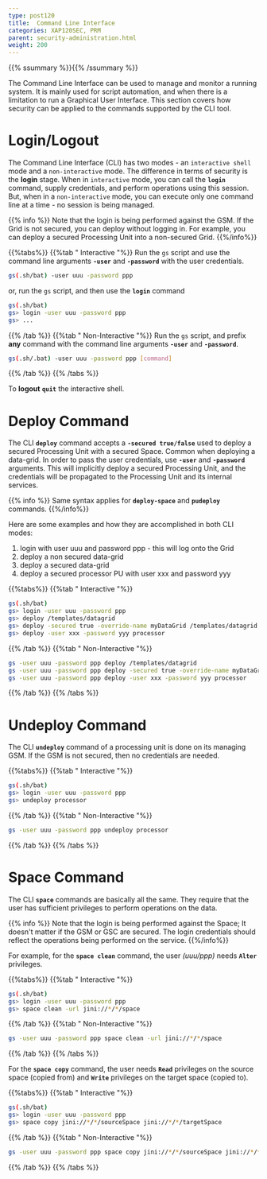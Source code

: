 ```yaml
---
type: post120
title:  Command Line Interface
categories: XAP120SEC, PRM
parent: security-administration.html
weight: 200
---
```



{{% ssummary %}}{{% /ssummary %}}



The Command Line Interface can be used to manage and monitor a running system. It is mainly used for script automation, and when there is a limitation to run a Graphical User Interface. This section covers how security can be applied to the commands supported by the CLI tool.

# Login/Logout

The Command Line Interface (CLI) has two modes - an `interactive shell` mode and a `non-interactive` mode. The difference in terms of security is the **login** stage. When in `interactive` mode, you can call the **`login`** command, supply credentials, and perform operations using this session. But, when in a `non-interactive` mode, you can execute only one command line at a time - no session is being managed.

{{% info %}}
Note that the login is being performed against the GSM. If the Grid is not secured, you can deploy without logging in. For example, you can deploy a secured Processing Unit into a non-secured Grid.
{{%/info%}}

{{%tabs%}}
{{%tab "   Interactive "%}}
Run the `gs` script and use the command line arguments **`-user`** and **`-password`** with the user credentials.


```bash
gs(.sh/bat) -user uuu -password ppp
```

or, run the `gs` script, and then use the **`login`** command


```bash
gs(.sh/bat)
gs> login -user uuu -password ppp
gs> ...
```

{{% /tab %}}
{{%tab "   Non-Interactive "%}}
Run the `gs` script, and prefix **any** command with the command line arguments **`-user`** and **`-password`**.


```bash
gs(.sh/.bat) -user uuu -password ppp [command]
```

{{% /tab %}}
{{% /tabs %}}

To **logout** **`quit`** the interactive shell.

# Deploy Command

The CLI **`deploy`** command accepts a **`-secured true/false`** used to deploy a secured Processing Unit with a secured Space. Common when deploying a data-grid.
In order to pass the user credentials, use **`-user`** and **`-password`** arguments. This will implicitly deploy a secured Processing Unit, and the credentials will be propagated to the Processing Unit and its internal services.

{{% info %}}
Same syntax applies for **`deploy-space`** and **`pudeploy`** commands.
{{%/info%}}

Here are some examples and how they are accomplished in both CLI modes:

1. login with user uuu and password ppp - this will log onto the Grid
1. deploy a non secured data-grid
1. deploy a secured data-grid
1. deploy a secured processor PU with user xxx and password yyy

{{%tabs%}}
{{%tab "   Interactive "%}}


```bash
gs(.sh/bat)
gs> login -user uuu -password ppp
gs> deploy /templates/datagrid
gs> deploy -secured true -override-name myDataGrid /templates/datagrid
gs> deploy -user xxx -password yyy processor
```

{{% /tab %}}
{{%tab "   Non-Interactive "%}}


```bash
gs -user uuu -password ppp deploy /templates/datagrid
gs -user uuu -password ppp deploy -secured true -override-name myDataGrid /templates/datagrid
gs -user uuu -password ppp deploy -user xxx -password yyy processor
```

{{% /tab %}}
{{% /tabs %}}

# Undeploy Command

The CLI **`undeploy`** command of a processing unit is done on its managing GSM. If the GSM is not secured, then no credentials are needed.

{{%tabs%}}
{{%tab "   Interactive "%}}


```bash
gs(.sh/bat)
gs> login -user uuu -password ppp
gs> undeploy processor
```

{{% /tab %}}
{{%tab "   Non-Interactive "%}}


```bash
gs -user uuu -password ppp undeploy processor
```

{{% /tab %}}
{{% /tabs %}}

# Space Command

The CLI **`space`** commands are basically all the same. They require that the user has sufficient privileges to perform operations on the data.

{{% info %}}
Note that the login is being performed against the Space; It doesn't matter if the GSM or GSC are secured. The login credentials should reflect the operations being performed on the service.
{{%/info%}}

For example, for the **`space clean`** command, the user _(uuu/ppp)_ needs **`Alter`** privileges.

{{%tabs%}}
{{%tab "   Interactive "%}}


```bash
gs(.sh/bat)
gs> login -user uuu -password ppp
gs> space clean -url jini://*/*/space
```

{{% /tab %}}
{{%tab "   Non-Interactive "%}}


```bash
gs -user uuu -password ppp space clean -url jini://*/*/space
```

{{% /tab %}}
{{% /tabs %}}

For the **`space copy`** command, the user needs **`Read`** privileges on the source space (copied from) and **`Write`** privileges on the target space (copied to).

{{%tabs%}}
{{%tab "   Interactive "%}}


```bash
gs(.sh/bat)
gs> login -user uuu -password ppp
gs> space copy jini://*/*/sourceSpace jini://*/*/targetSpace
```

{{% /tab %}}
{{%tab "   Non-Interactive "%}}


```bash
gs -user uuu -password ppp space copy jini://*/*/sourceSpace jini://*/*/targetSpace
```

{{% /tab %}}
{{% /tabs %}}

